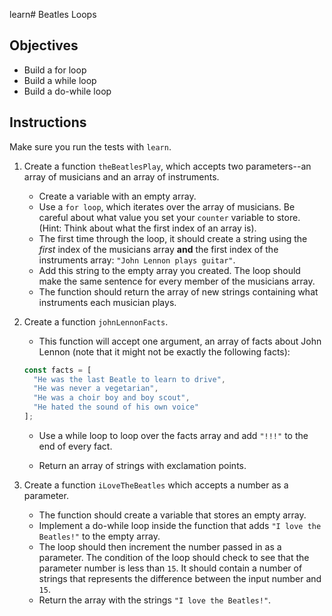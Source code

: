 learn# Beatles Loops

## Objectives

* Build a for loop
* Build a while loop
* Build a do-while loop

## Instructions

Make sure you run the tests with `learn`.

1. Create a function `theBeatlesPlay`, which accepts two parameters--an array of
   musicians and an array of instruments. 

    * Create a variable with an empty array.
    * Use a `for loop`, which iterates over the array of musicians. Be careful
      about what value you set your `counter` variable to store. (Hint: Think
      about what the first index of an array is). 
    * The first time through the loop, it should create a string using the _first_
      index of the musicians array **and** the first index of the instruments
      array: `"John Lennon plays guitar"`. 
    * Add this string to the empty array you created. The loop should make the
      same sentence for every member of the musicians array. 
    * The function should return the array of new strings containing what
      instruments each musician plays.

2. Create a function `johnLennonFacts`. 

    * This function will accept one argument, an array of facts about John
      Lennon (note that it might not be exactly the following facts):

    ```js
    const facts = [
      "He was the last Beatle to learn to drive",
      "He was never a vegetarian",
      "He was a choir boy and boy scout",
      "He hated the sound of his own voice"
    ];
    ```

    * Use a while loop to loop over the facts array and add `"!!!"` to the end of
    every fact.

    * Return an array of strings with exclamation points.

3. Create a function `iLoveTheBeatles` which accepts a number as a parameter. 

    * The function should create a variable that stores an empty array. 
    * Implement a do-while loop inside the function that adds `"I love the
      Beatles!"` to the empty array. 
    * The loop should then increment the number passed in as a parameter. The
      condition of the loop should check to see that the parameter number is
      less than `15`. It should contain a number of strings that represents the
      difference between the input number and `15`.
    * Return the array with the strings `"I love the Beatles!"`.
